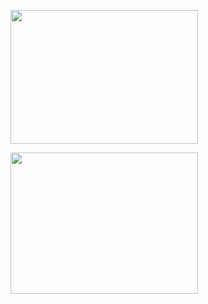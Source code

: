 <a href="http://www.onurkaraduman.com/wp-content/uploads/veriTabaniSinav.png"><img class="alignnone size-medium wp-image-227" title="veriTabaniSinav" src="http://www.onurkaraduman.com/wp-content/uploads/veriTabaniSinav-300x214.png" alt="" width="300" height="214" /></a>

<a href="http://www.onurkaraduman.com/wp-content/uploads/veritabanısoruları.jpg"><img class="alignnone size-medium wp-image-228" title="veritabanısoruları" src="http://www.onurkaraduman.com/wp-content/uploads/veritabanısoruları-300x226.jpg" alt="" width="300" height="226" /></a>